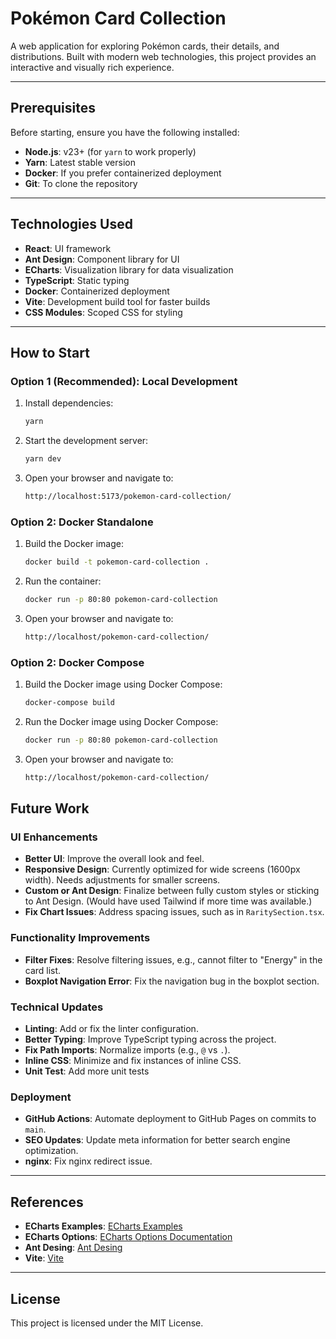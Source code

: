 # Pokémon Card Collection

A web application for exploring Pokémon cards, their details, and distributions. Built with modern web technologies, this project provides an interactive and visually rich experience.

---

## Prerequisites

Before starting, ensure you have the following installed:

- **Node.js**: v23+ (for `yarn` to work properly)
- **Yarn**: Latest stable version
- **Docker**: If you prefer containerized deployment
- **Git**: To clone the repository

---

## Technologies Used

- **React**: UI framework
- **Ant Design**: Component library for UI
- **ECharts**: Visualization library for data visualization
- **TypeScript**: Static typing
- **Docker**: Containerized deployment
- **Vite**: Development build tool for faster builds
- **CSS Modules**: Scoped CSS for styling

---

## How to Start

### Option 1 (Recommended): Local Development
1. Install dependencies:
   ```bash
   yarn
    ```
2. Start the development server:
   ```bash
   yarn dev
    ``` 

3. Open your browser and navigate to:
   ```bash
   http://localhost:5173/pokemon-card-collection/
    ``` 

### Option 2: Docker Standalone
1. Build the Docker image:
   ```bash
   docker build -t pokemon-card-collection .
    ```
2. Run the container:
   ```bash
   docker run -p 80:80 pokemon-card-collection
    ``` 

3. Open your browser and navigate to:
   ```bash
   http://localhost/pokemon-card-collection/
    ``` 

### Option 2: Docker Compose
1. Build the Docker image using Docker Compose:
   ```bash
   docker-compose build
    ```
2. Run the Docker image using Docker Compose:
   ```bash
   docker run -p 80:80 pokemon-card-collection
    ``` 

3. Open your browser and navigate to:
   ```bash
   http://localhost/pokemon-card-collection/
    ``` 

## Future Work

### UI Enhancements
- **Better UI**: Improve the overall look and feel.
- **Responsive Design**: Currently optimized for wide screens (1600px width). Needs adjustments for smaller screens.
- **Custom or Ant Design**: Finalize between fully custom styles or sticking to Ant Design. (Would have used Tailwind if more time was available.)
- **Fix Chart Issues**: Address spacing issues, such as in `RaritySection.tsx`.

### Functionality Improvements
- **Filter Fixes**: Resolve filtering issues, e.g., cannot filter to "Energy" in the card list.
- **Boxplot Navigation Error**: Fix the navigation bug in the boxplot section.

### Technical Updates
- **Linting**: Add or fix the linter configuration.
- **Better Typing**: Improve TypeScript typing across the project.
- **Fix Path Imports**: Normalize imports (e.g., `@` vs `.`).
- **Inline CSS**: Minimize and fix instances of inline CSS.
- **Unit Test**: Add more unit tests

### Deployment
- **GitHub Actions**: Automate deployment to GitHub Pages on commits to `main`.
- **SEO Updates**: Update meta information for better search engine optimization.
- **nginx**: Fix nginx redirect issue.

---

## References
- **ECharts Examples**: [ECharts Examples](https://echarts.apache.org/examples/en/)
- **ECharts Options**: [ECharts Options Documentation](https://echarts.apache.org/en/option.html#title)
- **Ant Desing**: [Ant Desing](https://ant.design/docs/react/getting-started)
- **Vite**: [Vite](https://vite.dev/guide/)


---

## License
This project is licensed under the MIT License.